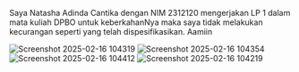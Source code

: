 Saya Natasha Adinda Cantika dengan NIM 2312120
mengerjakan LP 1 dalam mata kuliah DPBO
untuk keberkahanNya maka saya tidak melakukan kecurangan
seperti yang telah dispesifikasikan. Aamiin

![Screenshot 2025-02-16 104319](https://github.com/user-attachments/assets/c86ecf3b-b068-4c5b-91c2-aef8f7a1fe73)
![Screenshot 2025-02-16 104354](https://github.com/user-attachments/assets/8daab3dc-df76-4f2a-96a1-0c11c5646ddb)
![Screenshot 2025-02-16 104412](https://github.com/user-attachments/assets/2d4c8a3c-fe08-4cbe-9723-97c1d9f86d1b)
![Screenshot 2025-02-16 104219](https://github.com/user-attachments/assets/bd4d38ad-c440-4a5e-aed4-ec5ddc6af7f6)
